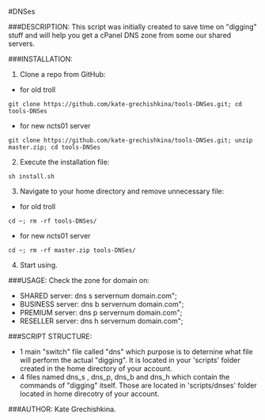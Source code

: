 #DNSes

###DESCRIPTION:
This script was initially created to save time on "digging" stuff and will help you get a cPanel DNS zone from some our shared servers.

###INSTALLATION:
1) Clone a repo from GitHub:
- for old troll
```shell
git clone https://github.com/kate-grechishkina/tools-DNSes.git; cd tools-DNSes
```
- for new ncts01 server
```shell
git clone https://github.com/kate-grechishkina/tools-DNSes.git; unzip master.zip; cd tools-DNSes
```
2) Execute the installation file:
```shell
sh install.sh
```
3) Navigate to your home directory and remove unnecessary file:
- for old troll
```shell
cd ~; rm -rf tools-DNSes/
```
- for new ncts01 server
```shell
cd ~; rm -rf master.zip tools-DNSes/
```
4) Start using.

###USAGE:
Check the zone for domain on:
- SHARED server: dns s servernum domain.com";
- BUSINESS server: dns b servernum domain.com";
- PREMIUM server: dns p servernum domain.com";
- RESELLER server: dns h servernum domain.com";

###SCRIPT STRUCTURE:
- 1 main "switch" file called "dns" which purpose is to deternine what file will perform the actual "digging". It is located in your 'scripts' folder created in the home directory of your account. 
- 4 files named dns_s , dns_p, dns_b and dns_h which contain the commands of "digging" itself. Those are located in 'scripts/dnses' folder located in home direcotry of your account.

###AUTHOR: Kate Grechishkina.
